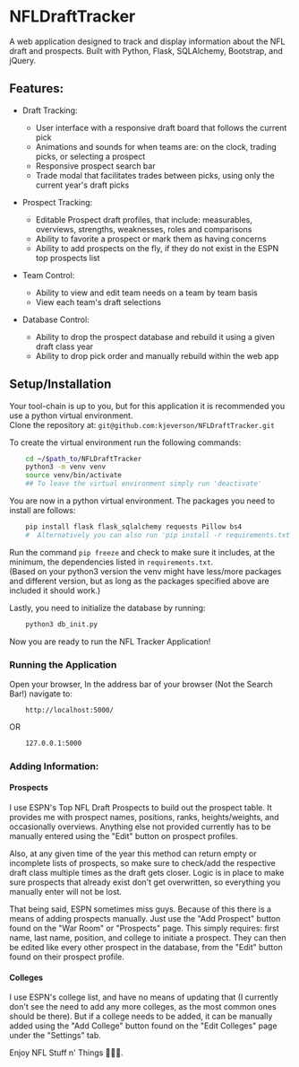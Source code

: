 # NFLDraftTracker
A web application designed to track and display information about the NFL draft and prospects. Built with Python, Flask, SQLAlchemy, Bootstrap, and jQuery.

## Features:

- Draft Tracking:
  
    - User interface with a responsive draft board that follows the current pick
    - Animations and sounds for when teams are: on the clock, trading picks, or selecting a prospect
    - Responsive prospect search bar
    - Trade modal that facilitates trades between picks, using only the current year's draft picks
    
- Prospect Tracking:

    - Editable Prospect draft profiles, that include: measurables, overviews, strengths, weaknesses, roles and comparisons
    - Ability to favorite a prospect or mark them as having concerns
    - Ability to add prospects on the fly, if they do not exist in the ESPN top prospects list
    
- Team Control:

    - Ability to view and edit team needs on a team by team basis
    - View each team's draft selections
    

- Database Control:

    - Ability to drop the prospect database and rebuild it using a given draft class year
    - Ability to drop pick order and manually rebuild within the web app
    
## Setup/Installation
Your tool-chain is up to you, but for this application it is recommended you use a python virtual environment. </br>
Clone the repository at: ```git@github.com:kjeverson/NFLDraftTracker.git```

To create the virtual environment run the following commands:
```bash
    cd ~/$path_to/NFLDraftTracker
    python3 -m venv venv
    source venv/bin/activate
    ## To leave the virtual environment simply run 'deactivate'
```
You are now in a python virtual environment. The packages you need to install are follows:

```bash
    pip install flask flask_sqlalchemy requests Pillow bs4 
    #  Alternatively you can also run 'pip install -r requirements.txt'
```
Run the command `pip freeze` and check to make sure it includes, at the minimum, the dependencies listed in `requirements.txt`. </br> 
(Based on your python3 version the venv might have less/more packages and different version, but as long as the packages specified above are included it should work.)

Lastly, you need to initialize the database by running: 
```bash
    python3 db_init.py
```
Now you are ready to run the NFL Tracker Application!

### Running the Application
Open your browser, In the address bar of your browser (Not the Search Bar!) navigate to:
```buildoutcfg
    http://localhost:5000/ 
```
OR
```bash
    127.0.0.1:5000
```
    
### Adding Information:

#### Prospects
I use ESPN's Top NFL Draft Prospects to build out the prospect table. It provides me with prospect names, positions, ranks, heights/weights, and occasionally overviews. Anything else not provided currently has to be manually entered using the "Edit" button on prospect profiles.

Also, at any given time of the year this method can return empty or incomplete lists of prospects, so make sure to check/add the respective draft class multiple times as the draft gets closer. Logic is in place to make sure prospects that already exist don't get overwritten, so everything you manually enter will not be lost.

That being said, ESPN sometimes miss guys. Because of this there is a means of adding prospects manually. Just use the "Add Prospect" button found on the "War Room" or "Prospects" page. This simply requires: first name, last name, position, and college to initiate a prospect. They can then be edited like every other prospect in the database, from the "Edit" button found on their prospect profile.

#### Colleges
I use ESPN's college list, and have no means of updating that (I currently don't see the need to add any more colleges, as the most common ones should be there). But if a college needs to be added, it can be manually added using the "Add College" button found on the "Edit Colleges" page under the "Settings" tab.

Enjoy NFL Stuff n' Things 🏈🏈🤘.

